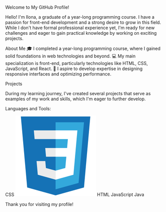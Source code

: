 Welcome to My GitHub Profile!

Hello! I'm Ilona, a graduate of a year-long programming course. 
I have a passion for front-end development and a strong desire to grow in this field.
While I don't have formal professional experience yet,
I'm ready for new challenges and eager to gain practical knowledge by working on exciting projects.

About Me
🎓 I completed a year-long programming course, where I gained solid foundations in web technologies and beyond.
💻 My main specialization is front-end, particularly technologies like HTML, CSS, JavaScript, and React.
🚀 I aspire to develop expertise in designing responsive interfaces and optimizing performance.

Projects

During my learning journey, I've created several projects that serve as examples of my work and skills, which I'm eager to further develop.

Languages and Tools:

CSS [![CSS Logo](https://raw.githubusercontent.com/devicons/devicon/master/icons/css3/css3-original.svg)](https://developer.mozilla.org/en-US/docs/Web/CSS)
HTML JavaScript Java 


Thank you for visiting my profile!







